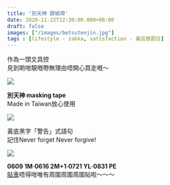 ```yaml
---
title: '別天神 膠紙帶'
date: 2020-11-22T12:30:00.000+08:00
draft: false
images: ["/images/betsutenjin.jpg"]
tags : [lifestyle - zakka, satisfaction - 黃店懲罰日]
---
```


作為一頭文具控  
見到啲咁靚嘅嘢無理由唔開心買走嘅～  

![](/images/betsutenjin.jpg)

**別天神 masking tape**  
Made in Taiwan放心使用  

![](/images/betsutenjin1.jpg)

黃底黑字「警告」式語句   
記住Never forget Never forgive!  

![](/images/betsutenjin2.jpg)

**0609 1M‧0616 2M+1‧0721 YL‧0831 PE**  
[貼車](https://www.facebook.com/ramenbetsu/photos/a.2543679682439054/3033675220106162/?type=3&theater)唔得咁唯有周圍周圍周圍貼啦～～～  


